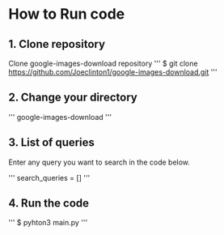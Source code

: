 # How to Run code
## 1. Clone repository
Clone google-images-download repository
'''
$ git clone https://github.com/Joeclinton1/google-images-download.git
'''

## 2. Change your directory

'''
google-images-download
'''

## 3. List of queries
Enter any query you want to search in the code below.

'''
search_queries = []
'''

## 4. Run the code

'''
$ pyhton3 main.py
'''
